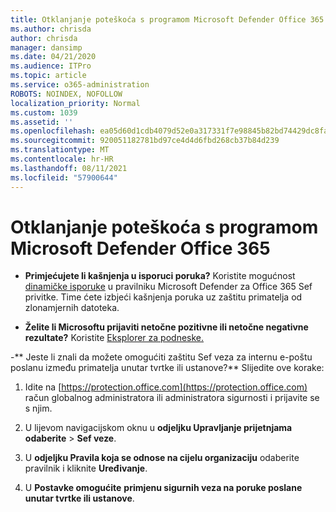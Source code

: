 ```yaml
---
title: Otklanjanje poteškoća s programom Microsoft Defender Office 365
ms.author: chrisda
author: chrisda
manager: dansimp
ms.date: 04/21/2020
ms.audience: ITPro
ms.topic: article
ms.service: o365-administration
ROBOTS: NOINDEX, NOFOLLOW
localization_priority: Normal
ms.custom: 1039
ms.assetid: ''
ms.openlocfilehash: ea05d60d1cdb4079d52e0a317331f7e98845b82bd74429dc8fa63377c2527a74
ms.sourcegitcommit: 920051182781bd97ce4d4d6fbd268cb37b84d239
ms.translationtype: MT
ms.contentlocale: hr-HR
ms.lasthandoff: 08/11/2021
ms.locfileid: "57900644"
---
```

# <a name="troubleshooting-microsoft-defender-for-office-365"></a>Otklanjanje poteškoća s programom Microsoft Defender Office 365

- **Primjećujete li kašnjenja u isporuci poruka?** Koristite mogućnost [dinamičke isporuke](https://docs.microsoft.com/microsoft-365/security/office-365-security/dynamic-delivery-and-previewing) u pravilniku Microsoft Defender za Office 365 Sef privitke. Time ćete izbjeći kašnjenja poruka uz zaštitu primatelja od zlonamjernih datoteka.

- **Želite li Microsoftu prijaviti netočne pozitivne ili netočne negativne rezultate?** Koristite [Eksplorer za podneske.](https://protection.office.com/reportsubmission)

-** Jeste li znali da možete omogućiti zaštitu Sef veza za internu e-poštu poslanu između primatelja unutar tvrtke ili ustanove?** Slijedite ove korake:

  1. Idite na [https://protection.office.com](https://protection.office.com) račun globalnog administratora ili administratora sigurnosti i prijavite se s njim.

  2. U lijevom navigacijskom oknu u **odjeljku Upravljanje prijetnjama** **odaberite** \> **Sef veze**.

  3. U **odjeljku Pravila koja se odnose na cijelu organizaciju** odaberite pravilnik i kliknite **Uređivanje**.

  4. U **Postavke omogućite** **primjenu sigurnih veza na poruke poslane unutar tvrtke ili ustanove**.
